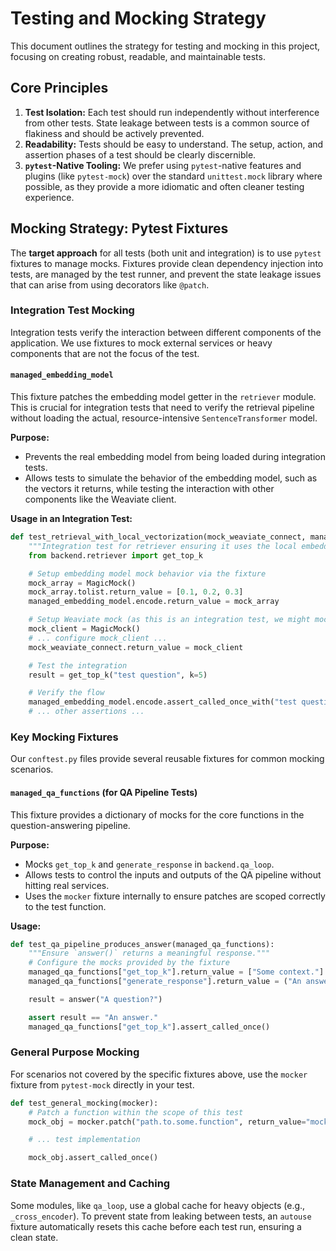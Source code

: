 # Testing and Mocking Strategy

This document outlines the strategy for testing and mocking in this project, focusing on creating robust, readable, and maintainable tests.

## Core Principles

1.  **Test Isolation:** Each test should run independently without interference from other tests. State leakage between tests is a common source of flakiness and should be actively prevented.
2.  **Readability:** Tests should be easy to understand. The setup, action, and assertion phases of a test should be clearly discernible.
3.  **`pytest`-Native Tooling:** We prefer using `pytest`-native features and plugins (like `pytest-mock`) over the standard `unittest.mock` library where possible, as they provide a more idiomatic and often cleaner testing experience.

## Mocking Strategy: Pytest Fixtures

The **target approach** for all tests (both unit and integration) is to use `pytest` fixtures to manage mocks. Fixtures provide clean dependency injection into tests, are managed by the test runner, and prevent the state leakage issues that can arise from using decorators like `@patch`.

### Integration Test Mocking

Integration tests verify the interaction between different components of the application. We use fixtures to mock external services or heavy components that are not the focus of the test.

#### `managed_embedding_model`

This fixture patches the embedding model getter in the `retriever` module. This is crucial for integration tests that need to verify the retrieval pipeline without loading the actual, resource-intensive `SentenceTransformer` model.

**Purpose:**
- Prevents the real embedding model from being loaded during integration tests.
- Allows tests to simulate the behavior of the embedding model, such as the vectors it returns, while testing the interaction with other components like the Weaviate client.

**Usage in an Integration Test:**
```python
def test_retrieval_with_local_vectorization(mock_weaviate_connect, managed_embedding_model):
    """Integration test for retriever ensuring it uses the local embedding model."""
    from backend.retriever import get_top_k

    # Setup embedding model mock behavior via the fixture
    mock_array = MagicMock()
    mock_array.tolist.return_value = [0.1, 0.2, 0.3]
    managed_embedding_model.encode.return_value = mock_array

    # Setup Weaviate mock (as this is an integration test, we might mock the client)
    mock_client = MagicMock()
    # ... configure mock_client ...
    mock_weaviate_connect.return_value = mock_client

    # Test the integration
    result = get_top_k("test question", k=5)

    # Verify the flow
    managed_embedding_model.encode.assert_called_once_with("test question")
    # ... other assertions ...
```

### Key Mocking Fixtures

Our `conftest.py` files provide several reusable fixtures for common mocking scenarios.

#### `managed_qa_functions` (for QA Pipeline Tests)

This fixture provides a dictionary of mocks for the core functions in the question-answering pipeline.

**Purpose:**
- Mocks `get_top_k` and `generate_response` in `backend.qa_loop`.
- Allows tests to control the inputs and outputs of the QA pipeline without hitting real services.
- Uses the `mocker` fixture internally to ensure patches are scoped correctly to the test function.

**Usage:**
```python
def test_qa_pipeline_produces_answer(managed_qa_functions):
    """Ensure `answer()` returns a meaningful response."""
    # Configure the mocks provided by the fixture
    managed_qa_functions["get_top_k"].return_value = ["Some context."]
    managed_qa_functions["generate_response"].return_value = ("An answer.", None)

    result = answer("A question?")

    assert result == "An answer."
    managed_qa_functions["get_top_k"].assert_called_once()
```

### General Purpose Mocking

For scenarios not covered by the specific fixtures above, use the `mocker` fixture from `pytest-mock` directly in your test.

```python
def test_general_mocking(mocker):
    # Patch a function within the scope of this test
    mock_obj = mocker.patch("path.to.some.function", return_value="mocked")

    # ... test implementation

    mock_obj.assert_called_once()
```

### State Management and Caching

Some modules, like `qa_loop`, use a global cache for heavy objects (e.g., `_cross_encoder`). To prevent state from leaking between tests, an `autouse` fixture automatically resets this cache before each test run, ensuring a clean state.
